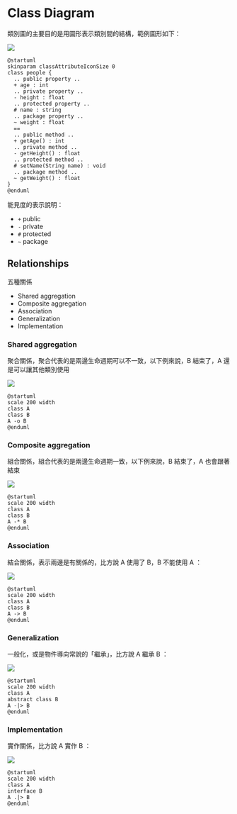 # Class Diagram

類別圖的主要目的是用圖形表示類別間的結構，範例圖形如下：

![](http://plantuml.com/plantuml/png/RO-n3e8m48Ptd-8I5eo1E9iuiEdYmk1SobaQe6tQKwD6dzssGGE4zUxx__lEjL8PPbaFl6FE5KHMLbV28zUgb4-4xIekmA0s7S9h1P3dOAvL9paOgmrQUlYHds-02OGTI4K3PUMD4Swm31gKeY5FNZhD_gmcv8JrZ4v0iJwqEc-cn00ptePRK_G3ztdnVZ_nxP4QNVzi1L8XC5qlAO_9B927M1tXHUjn8067TFBQQHcbumiXUTEoddumZdt2dVFypliB)

```uml
@startuml
skinparam classAttributeIconSize 0
class people {
  .. public property ..
  + age : int
  .. private property ..
  - height : float
  .. protected property ..
  # name : string
  .. package property ..
  ~ weight : float
  ==
  .. public method ..
  + getAge() : int
  .. private method ..
  - getHeight() : float
  .. protected method ..
  # setName(String name) : void
  .. package method ..
  ~ getWeight() : float
}
@enduml
```

能見度的表示說明：

* `+` public
* `-` private
* `#` protected
* `~` package

## Relationships

五種關係

* Shared aggregation
* Composite aggregation
* Association
* Generalization
* Implementation

### Shared aggregation

聚合關係，聚合代表的是兩邊生命週期可以不一致，以下例來說，B 結束了，A 還是可以讓其他類別使用

![](http://plantuml.com/plantuml/png/AqvEp4bLC38mK2ZFJ2d9u4hEIImkLd24qavSZWgw-GfE0000)

```uml
@startuml
scale 200 width
class A
class B
A -o B
@enduml
```

### Composite aggregation

組合關係，組合代表的是兩邊生命週期一致，以下例來說，B 結束了，A 也會跟著結束

![](http://plantuml.com/plantuml/png/AqvEp4bLC38mK2ZFJ2d9u4hEIImkLd24qavSZWgwMWfE0000)

```uml
@startuml
scale 200 width
class A
class B
A -* B
@enduml
```

### Association

結合關係，表示兩邊是有關係的，比方說 A 使用了 B，B 不能使用 A ：

![](http://plantuml.com/plantuml/png/AqvEp4bLC38mK2ZFJ2d9u4hEIImkLd24qavSZWgwTWfE0000)

```uml
@startuml
scale 200 width
class A
class B
A -> B
@enduml
```

### Generalization

一般化，或是物件導向常說的「繼承」，比方說 A 繼承 B ：

![](http://plantuml.com/plantuml/png/AqvEp4bLC38mK2ZFJ2d9u4hEIImkLd3aIamgBYbAJ2vHW0WuSJagwDROAJW10000)

```uml
@startuml
scale 200 width
class A
abstract class B
A -|> B
@enduml
```

### Implementation

實作關係，比方說 A 實作 B ：

![](http://plantuml.com/plantuml/png/AqvEp4bLC38mK2ZFJ2d9u4hEIImkLd3aoimhIIrAIqnELN3YSbJGgx5JS080)

```uml
@startuml
scale 200 width
class A
interface B
A .|> B
@enduml
```
